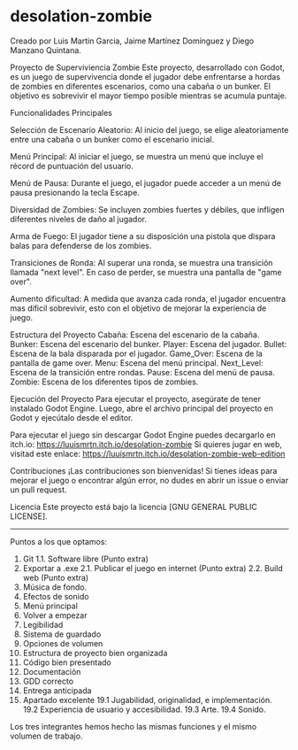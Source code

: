 # desolation-zombie
Creado por Luis Martin Garcia, Jaime Martínez Domínguez y Diego Manzano Quintana.

Proyecto de Superviviencia Zombie
Este proyecto, desarrollado con Godot, es un juego de supervivencia donde el jugador debe enfrentarse a hordas de zombies en diferentes escenarios, como una cabaña o un bunker. El objetivo es sobrevivir el mayor tiempo posible mientras se acumula puntaje.

Funcionalidades Principales

Selección de Escenario Aleatorio: Al inicio del juego, se elige aleatoriamente entre una cabaña o un bunker como el escenario inicial.

Menú Principal: Al iniciar el juego, se muestra un menú que incluye el récord de puntuación del usuario.

Menú de Pausa: Durante el juego, el jugador puede acceder a un menú de pausa presionando la tecla Escape.

Diversidad de Zombies: Se incluyen zombies fuertes y débiles, que infligen diferentes niveles de daño al jugador.

Arma de Fuego: El jugador tiene a su disposición una pistola que dispara balas para defenderse de los zombies.

Transiciones de Ronda: Al superar una ronda, se muestra una transición llamada "next level". En caso de perder, se muestra una pantalla de "game over".

Aumento dificultad: A medida que avanza cada ronda, el jugador encuentra mas dificil sobrevivir, esto con el objetivo de mejorar la experiencia de juego.

Estructura del Proyecto
Cabaña: Escena del escenario de la cabaña.
Bunker: Escena del escenario del bunker.
Player: Escena del jugador.
Bullet: Escena de la bala disparada por el jugador.
Game_Over: Escena de la pantalla de game over.
Menu: Escena del menú principal.
Next_Level: Escena de la transición entre rondas.
Pause: Escena del menú de pausa.
Zombie: Escena de los diferentes tipos de zombies.

Ejecución del Proyecto
Para ejecutar el proyecto, asegúrate de tener instalado Godot Engine. Luego, abre el archivo principal del proyecto en Godot y ejecútalo desde el editor.

Para ejecutar el juego sin descargar Godot Engine puedes decargarlo en itch.io: https://luuismrtn.itch.io/desolation-zombie
Si quieres jugar en web, visitad este enlace: https://luuismrtn.itch.io/desolation-zombie-web-edition

Contribuciones
¡Las contribuciones son bienvenidas! Si tienes ideas para mejorar el juego o encontrar algún error, no dudes en abrir un issue o enviar un pull request.

Licencia
Este proyecto está bajo la licencia [GNU GENERAL PUBLIC LICENSE].


---------------------------------------
Puntos a los que optamos:
1. Git
  1.1. Software libre (Punto extra)
2. Exportar a .exe
  2.1. Publicar el juego en internet (Punto extra)
  2.2. Build web (Punto extra)
3. Música de fondo.
4. Efectos de sonido
5. Menú principal
6. Volver a empezar
8. Legibilidad
10. Sistema de guardado
11. Opciones de volumen
13. Estructura de proyecto bien organizada
14. Código bien presentado
15. Documentación
16. GDD correcto
18. Entrega anticipada
19. Apartado excelente
  19.1 Jugabilidad, originalidad, e implementación.
  19.2 Experiencia de usuario y accesibilidad.
  19.3 Arte.
  19.4 Sonido.

Los tres integrantes hemos hecho las mismas funciones y el mismo volumen de trabajo.
